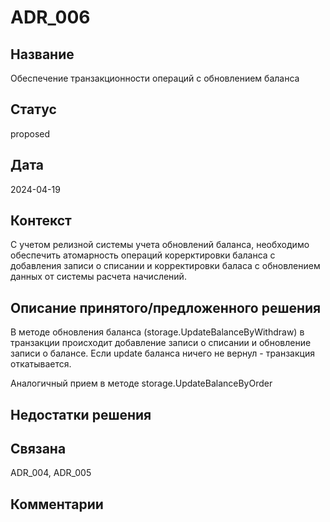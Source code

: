 # ADR_006

## Название
Обеспечение транзакционности операций с обновлением баланса

## Статус
proposed

## Дата
2024-04-19

## Контекст
С учетом релизной системы учета обновлений баланса, необходимо обеспечить атомарность операций корерктировки баланса с добавления записи о списании 
и корректировки баласа с обновлением данных от системы расчета начислений.

## Описание принятого/предложенного решения
В методе обновления баланса (storage.UpdateBalanceByWithdraw) в транзакции происходит добавление записи о списании и обновление записи о балансе. Если update баланса ничего не вернул - транзакция откатывается.

Аналогичный прием в методе storage.UpdateBalanceByOrder

## Недостатки решения

## Связана
ADR_004, ADR_005

## Комментарии

